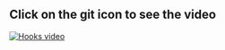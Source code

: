 Click on the git icon to see the video
--------------------------------------

[![Hooks video](https://git-scm.com/images/logos/downloads/Git-Icon-1788C.png)](https://youtu.be/9S8oPiRXIcE)

